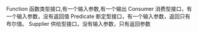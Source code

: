 Function 函数类型接口,有一个输入参数,有一个输出 Consumer 消费型接口，有一个输入参数，没有返回值 Predicate 断定型接口，有一个输入参数，返回只有布尔值。 Supplier 供给型接口，没有输入参数，只有返回参数
